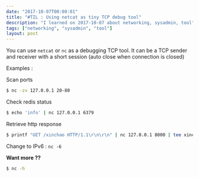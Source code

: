 ```yaml
---
date: "2017-10-07T00:00:01"
title: "#TIL : Using netcat as tiny TCP debug tool"
description: "I learned on 2017-10-07 about networking, sysadmin, tool"
tags: ["networking", "sysadmin", "tool"]
layout: post
---
```



You can use `netcat` or `nc` as a debugging TCP tool. It can be a TCP sender and receiver with a short session (auto close when connection is closed)

Examples :

Scan ports

```bash
$ nc -zv 127.0.0.1 20-80
```

Check redis status

```bash
$ echo 'info' | nc 127.0.0.1 6379
```

Retrieve http response

```bash
$ printf "GET /xinchao HTTP/1.1\r\n\r\n" | nc 127.0.0.1 8000 | tee xinchao.txt
```

Change to IPv6 : `nc -6`

**Want more ??**

```bash
$ nc -h
```
